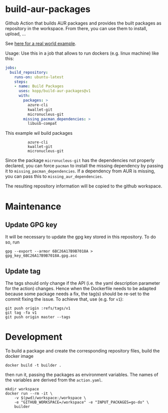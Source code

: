 # build-aur-packages

Github Action that builds AUR packages and provides the built packages as
repository in the workspace.
From there, you can use them to install, upload, ...

See
[here for a real world example](https://github.com/The-PullRequest-Club/aurBuilder).

Usage:
Use this in a job that allows to run dockers (e.g. linux machine) like this:

```yaml
jobs:
  build_repository:
    runs-on: ubuntu-latest
    steps:
    - name: Build Packages
      uses: kopp/build-aur-packages@v1
      with:
        packages: >
          azure-cli
          kwallet-git
          micronucleus-git
        missing_pacman_dependencies: >
          libusb-compat
```

This example wil build packages

```
          azure-cli
          kwallet-git
          micronucleus-git
```

Since the package `micronucleus-git` has the dependencies not properly
declared, you can force `pacman` to install the missing dependency by passing
it to `missing_pacman_dependencies`.
If a dependency from AUR is missing, you can pass this to
`missing_aur_dependencies`.

The resulting repository information will be copied to the github workspace.


# Maintenance

## Update GPG key

It will be necessary to update the gpg key stored in this repository.
To do so, run

    gpg --export --armor 6BC26A17B9B7018A > gpg_key_6BC26A17B9B7018A.gpg.asc


## Update tag

The tags should only change if the API (i.e. the yaml description parameter for
the action) changes.
Hence when the Dockerfile needs to be adapted because some package needs a fix,
the tag(s) should be re-set to the commit fixing the issue.
To achieve that, use (e.g. for `v1`):

    git push origin :refs/tags/v1
    git tag -fa v1
    git push origin master --tags



# Development

To build a package and create the corresponding repository files, build the docker image

    docker build -t builder .

then run it, passing the packages as environment variables.
The names of the variables are derived from the `action.yaml`.

    mkdir workspace
    docker run --rm -it \
        -v $(pwd)/workspace:/workspace \
        -e "GITHUB_WORKSPACE=/workspace" -e "INPUT_PACKAGES=go-do" \
        builder
